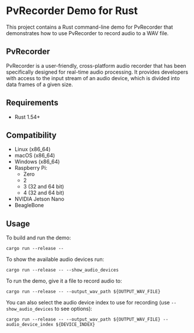 # PvRecorder Demo for Rust

This project contains a Rust command-line demo for PvRecorder that demonstrates how to use PvRecorder to record audio to a WAV file.

## PvRecorder

PvRecorder is a user-friendly, cross-platform audio recorder that has been specifically designed for real-time audio processing.
It provides developers with access to the input stream of an audio device, which is divided into data frames of a given size.

## Requirements

- Rust 1.54+

## Compatibility

- Linux (x86_64)
- macOS (x86_64)
- Windows (x86_64)
- Raspberry Pi:
    - Zero
    - 2
    - 3 (32 and 64 bit)
    - 4 (32 and 64 bit)
- NVIDIA Jetson Nano
- BeagleBone

## Usage

To build and run the demo:

```console
cargo run --release --
```

To show the available audio devices run:

```console
cargo run --release -- --show_audio_devices
```

To run the demo, give it a file to record audio to:

```console
cargo run --release -- --output_wav_path ${OUTPUT_WAV_FILE}
```

You can also select the audio device index to use for recording (use `--show_audio_devices` to see options):

```console
cargo run --release -- --output_wav_path ${OUTPUT_WAV_FILE} --audio_device_index ${DEVICE_INDEX}
```
